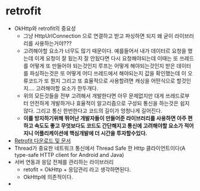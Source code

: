 retrofit
===
* OkHttp와 retrofit의 중요성
  * 그냥 HttpUrlConnection 으로 연결하고 받고 파싱하면 되지 왜 굳이 라이브러리를 사용하는거야???
  * 고려해야할 요소가 너무도 많기 때문이다. 예를들어서 내가 데이터르 요청을 했는데 이게 요청이 잘 됬는지 잘 안됬다면 다시 요청해야되는데 이때는 또 쓰레드를 어떻게 또 만들어야 되는것인지 루프는 어떻게 해야되는것인지 받은 데이터를 파싱하는것은 또 어떻게 어디 쓰레드에서 해야되는지 값을 확인했는데 이 오류코드가 또 뭔지 그리고 또 효율적으로 사용할려면 캐싱을 어떤식으로 할것인지.... 고려해야할 요소가 한두개다.
  * 위의 모든것들을 전부 고려해서 개발한다면 아무 문제없지만 대게 쓰레드로부터 안전하게 개발하거나 효율적이 알고리즘으로 구성되 통신을 하는것은 쉽지 않다. 그리고 통신 한번한다고 코드의 길이가 엉청나게 길어진다.
  * **이를 방지하기위해 뛰어난 개발자들이 만들어준 라이브러리를 사용하면 아주 편하고 속도도 좋고 무엇보다도 코드도 간단해지고 통신에 고려해야할 요소가 적어지니 어플리케이션에 핵심개발에 더 시간을 투자할수있다.**
* [Retrofit 다운로드 및 문서](https://square.github.io/retrofit/)
* Thread가 중요한 네트워크 통신에서 Thread Safe 한 Http 클라이언트이다(A type-safe HTTP client for Android and Java)
* 서버 연동과 응답 전체를 관리하는 라이브러리
  * retofit = OkHttp + 응답관리 라고 생각하면된다.
  * OkHttp에 의존적이다.
* 
  
  
